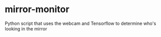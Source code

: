 # mirror-monitor
Python script that uses the webcam and Tensorflow to determine who's looking in the mirror
